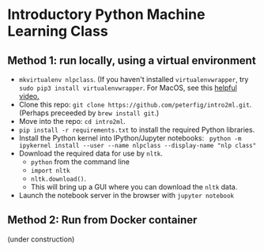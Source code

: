 # Introductory Python Machine Learning Class #

## Method 1: run locally, using a virtual environment

  * `mkvirtualenv nlpclass`.  (If you haven't installed `virtualenvwrapper`, try `sudo pip3 install virtualenvwrapper`.  For MacOS, see this [helpful video.](https://www.google.com/search?q=install+virtualenvwrapper+mac&oq=install+virtualenvwrapper+mac&aqs=chrome..69i57j0l5.5953j0j7&sourceid=chrome&ie=UTF-8#kpvalbx=1)
  * Clone this repo: `git clone https://github.com/peterfig/intro2ml.git`.  (Perhaps preceeded by `brew install git`.)
  * Move into the repo: `cd intro2ml`.
  * `pip install -r requirements.txt` to install the required Python libraries.
  * Install the Python kernel into IPython/Jupyter notebooks: ` python -m ipykernel install --user --name nlpclass --display-name "nlp class"`
  * Download the required data for use by `nltk`.
    * `python` from the command line
    * `import nltk`
    * `nltk.download()`.
    * This will bring up a GUI where you can download the `nltk` data.
  * Launch the notebook server in the browser with `jupyter notebook`

## Method 2: Run from Docker container
(under construction)
